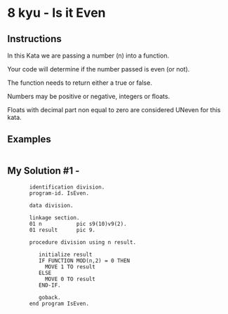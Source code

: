 # 8 kyu - Is it Even
## Instructions
In this Kata we are passing a number (n) into a function.

Your code will determine if the number passed is even (or not).

The function needs to return either a true or false.

Numbers may be positive or negative, integers or floats.

Floats with decimal part non equal to zero are considered UNeven for this kata.

## Examples
```

```

## My Solution #1 - 
```cobol
       identification division.
       program-id. IsEven.
      
       data division.

       linkage section.
       01 n           pic s9(10)v9(2).
       01 result      pic 9.
      
       procedure division using n result.
      
          initialize result
          IF FUNCTION MOD(n,2) = 0 THEN
            MOVE 1 TO result
          ELSE
            MOVE 0 TO result
          END-IF.
          
          goback.
       end program IsEven.
```